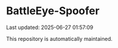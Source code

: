 # BattleEye-Spoofer

Last updated: 2025-06-27 01:57:09

This repository is automatically maintained.
